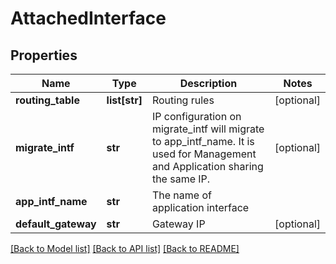 # AttachedInterface

## Properties
Name | Type | Description | Notes
------------ | ------------- | ------------- | -------------
**routing_table** | **list[str]** | Routing rules | [optional] 
**migrate_intf** | **str** | IP configuration on migrate_intf will migrate to app_intf_name. It is used for Management and Application sharing the same IP. | [optional] 
**app_intf_name** | **str** | The name of application interface | 
**default_gateway** | **str** | Gateway IP | [optional] 

[[Back to Model list]](../README.md#documentation-for-models) [[Back to API list]](../README.md#documentation-for-api-endpoints) [[Back to README]](../README.md)

